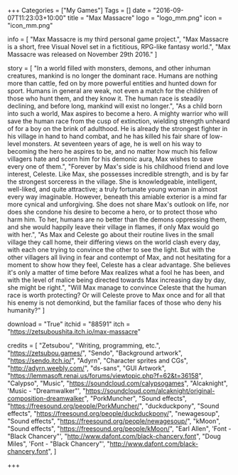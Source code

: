 +++
Categories = ["My Games"]
Tags = []
date = "2016-09-07T11:23:03+10:00"
title = "Max Massacre"
logo = "logo_mm.png"
icon = "icon_mm.png"

info = [
	"Max Massacre is my third personal game project.",
	"Max Massacre is a short, free Visual Novel set in a fictitious, RPG-like fantasy world.",
	"Max Massacre was released on November 29th 2016."
]

story = [
	"In a world filled with monsters, demons, and other inhuman creatures, mankind is no longer the dominant race. Humans are nothing more than cattle, fed on by more powerful entities and hunted down for sport. Humans in general are weak, not even a match for the children of those who hunt them, and they know it. The human race is steadily declining, and before long, mankind will exist no longer.",
	"As a child born into such a world, Max aspires to become a hero. A mighty warrior who will save the human race from the cusp of extinction, wielding strength unheard of for a boy on the brink of adulthood. He is already the strongest fighter in his village in hand to hand combat, and he has killed his fair share of low-level monsters. At seventeen years of age, he is well on his way to becoming the hero he aspires to be, and no matter how much his fellow villagers hate and scorn him for his demonic aura, Max wishes to save every one of them.",
	"Forever by Max's side is his childhood friend and love interest, Celeste. Like Max, she possesses incredible strength, and is by far the strongest sorceress in the village. She is knowledgeable, intelligent, well-liked, and quite attractive; a truly fortunate young woman in almost every way imaginable. However, beneath this amiable exterior is a mind far more cynical and unforgiving. She does not share Max's outlook on life, nor does she condone his desire to become a hero, or to protect those who harm him. To her, humans are no better than the demons oppressing them, and she would happily leave their village in flames, if only Max would go with her.",
	"As Max and Celeste go about their routine lives in the small village they call home, their differing views on the world clash every day, with each one trying to convince the other to see the light. But with the other villagers all living in fear and contempt of Max, and not hesitating for a moment to show how they feel, Celeste has a clear advantage. She believes it's only a matter of time before Max realizes what a fool he has been, and with the level of malice being directed towards Max increasing day by day, she might be right.",
	"Will Max manage to convince Celeste that the human race is worth protecting? Or will Celeste prove to Max once and for all that his enemy is not demonkind, but the familiar faces of those who deny his humanity?"
]

download = "True"
itchid = "88591"
itch = "https://zetsuboushita.itch.io/max-massacre"

credits = [
	"Zetsubou", "Writing, programming, etc.", "https://zetsubou.games/",
	"Sendo", "Background artwork", "https://sendo.itch.io/",
	"Adyrn", "Character sprites and CGs", "http://adyrn.weebly.com/",
	"ds-sans", "GUI Artwork", "https://lemmasoft.renai.us/forums/viewtopic.php?f=62&t=36158",
	"Calypso", "Music", "https://soundcloud.com/calypsogames",
	"Alcaknight", 'Music - "Dreamwalker"', "https://soundcloud.com/alcaknight/original-composition-dreamwalker",
	"PorkMuncher", "Sound effects", "https://freesound.org/people/PorkMuncher/",
	"duckduckpony", "Sound effects", "https://freesound.org/people/duckduckpony/",
	"newagesoup", "Sound effects", "https://freesound.org/people/newagesoup/",
	"kMoon", "Sound effects", "https://freesound.org/people/kMoon/",
	"Earl Allen", 'Font - "Black Chancery"', "http://www.dafont.com/black-chancery.font",
	"Doug Miles", 'Font - "Black Chancery"', "http://www.dafont.com/black-chancery.font",
]

+++

<!-- story = "..."
download = "Unreleased."
credits = "..." -->
